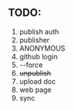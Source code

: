 ## TODO:

1. publish auth
2. publisher
3. ANONYMOUS
4. github login
5. --force
6. ~~unpublish~~
7. upload doc
8. web page
9. sync
